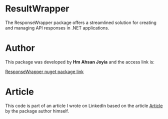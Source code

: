 # ResultWrapper

The ResponseWrapper package offers a streamlined solution for creating and managing API responses in .NET applications.

# Author
This package was developed by **Hm Ahsan Joyia** and the access link is: 

[ResponseWrapper nuget package link](https://www.nuget.org/packages/ResponseWrapper#versions-body-tab)

# Article
This code is part of an article I wrote on LinkedIn based on the article [Article](https://www.c-sharpcorner.com/article/result-wrapper-package-simplifying-api-responses/) by the package author himself.
